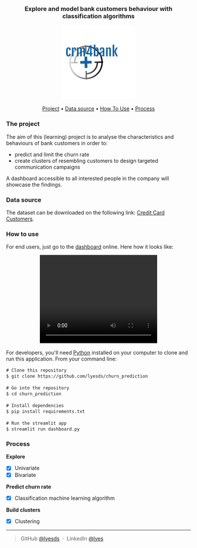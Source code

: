 <div align = "center">
<h3>
Explore and model bank customers behaviour with classification algorithms
</h3>
<img width = "200" src = /assets/logo.png alt="crm4bank">
</div>


<p align="center">
  <a href="#the-project">Project</a> •
  <a href="#data-source">Data source</a> •
  <a href="#how-to-use">How To Use</a> •
  <a href="#process">Process</a>
</p>

### The project

The aim of this (learning) project is to analyse the characteristics and behaviours of bank customers
in order to:
- predict and limit the churn rate
- create clusters of resembling customers to design targeted communication campaigns

A dashboard accessible to all interested people in the company will showcase the findings.

### Data source

The dataset can be downloaded on the following link: [Credit Card Customers](https://www.kaggle.com/sakshigoyal7/credit-card-customers).

### How to use

For end users, just go to the [dashboard]() online. Here how it looks like:

<div align = "center">
<video width="320" height="240" controls>
  <source src=/assets/screencast1.mp4 type=video/mp4>
Your browser does not support the video tag.
</video>
</div>

For developers, you'll need [Python](https://www.python.org/) installed on your computer to clone and run this application.
From your command line:
```
# Clone this repository
$ git clone https://github.com/lyesds/churn_prediction

# Go into the repository
$ cd churn_prediction

# Install dependencies
$ pip install requirements.txt

# Run the streamlit app
$ streamlit run dashboard.py
```

### Process

**Explore**
- [X] Univariate
- [X] Bivariate
  
**Predict churn rate**
- [X] Classification machine learning algorithm

**Build clusters**
- [X] Clustering


---
> GitHub [@lyesds](https://github.com/lyesds) &nbsp;&middot;&nbsp;
> LinkedIn [@lyes](https://www.linkedin.com/in/lyes-rouabah)

